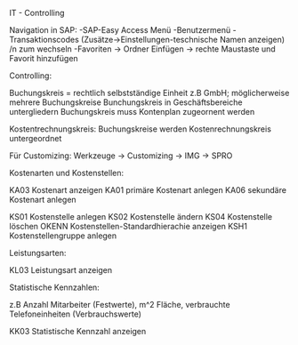 IT - Controlling

Navigation in SAP:
-SAP-Easy Access Menü
-Benutzermenü
-Transaktionscodes (Zusätze->Einstellungen-teschnische Namen anzeigen) /n zum wechseln
-Favoriten -> Ordner Einfügen -> rechte Maustaste und Favorit hinzufügen

Controlling:

Buchungskreis = rechtlich selbstständige Einheit z.B GmbH; möglicherweise mehrere Buchungskreise
Bunchungskreis in Geschäftsbereiche untergliedern
Buchungskreis muss Kontenplan zugeornent werden

Kostentrechnungskreis: Buchungskreise werden Kostenrechnungskreis untergeordnet

Für Customizing:
Werkzeuge -> Customizing -> IMG -> SPRO 

Kostenarten und Kostenstellen:

KA03 Kostenart anzeigen
KA01 primäre Kostenart anlegen
KA06 sekundäre Kostenart anlegen

KS01 Kostenstelle anlegen
KS02 Kostenstelle ändern
KS04 Kostenstelle löschen
OKENN Kostenstellen-Standardhierachie anzeigen
KSH1 Kostenstellengruppe anlegen

Leistungsarten:

KL03 Leistungsart anzeigen

Statistische Kennzahlen:

z.B Anzahl Mitarbeiter (Festwerte), m^2 Fläche, verbrauchte Telefoneinheiten (Verbrauchswerte)

KK03 Statistische Kennzahl anzeigen




